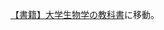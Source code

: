 [【書籍】大学生物学の教科書](%E3%80%90%E6%9B%B8%E7%B1%8D%E3%80%91%E5%A4%A7%E5%AD%A6%E7%94%9F%E7%89%A9%E5%AD%A6%E3%81%AE%E6%95%99%E7%A7%91%E6%9B%B8.md)に移動。